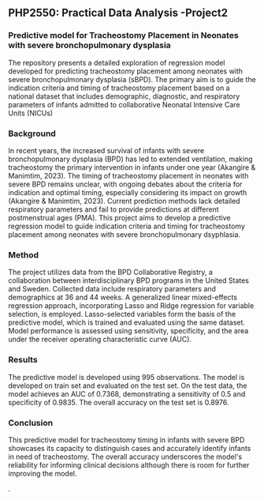## PHP2550: Practical Data Analysis -Project2
###  Predictive model for Tracheostomy Placement in Neonates with severe bronchopulmonary dysplasia
The repository presents a detailed exploration of regression model developed for predicting tracheostomy placement among neonates with severe bronchopulmonary dysplasia (sBPD). The primary aim is to guide the indication criteria and timing of tracheostomy placement based on a national dataset that includes demographic, diagnostic, and respiratory parameters of infants admitted to collaborative Neonatal Intensive Care Units (NICUs)

###  Background
In recent years, the increased survival of infants with severe bronchopulmonary dysplasia (BPD) has led to extended ventilation, making tracheostomy the primary intervention in infants under one year (Akangire & Manimtim, 2023). The timing of tracheostomy placement in neonates with severe BPD remains unclear, with ongoing debates about the criteria for indication and optimal timing, especially considering its impact on growth (Akangire & Manimtim, 2023). Current prediction methods lack detailed respiratory parameters and fail to provide predictions at different postmenstrual ages (PMA). This project aims to develop a predictive regression model to guide indication criteria and timing for  tracheostomy placement among neonates with severe bronchopulmonary dsyphlasia.

###  Method
The project utilizes data from the BPD Collaborative Registry, a collaboration between interdisciplinary BPD programs in the United States and Sweden. Collected data include respiratory parameters and demographics at 36 and 44 weeks. A generalized linear mixed-effects regression approach, incorporating Lasso and Ridge regression for variable selection, is employed. Lasso-selected variables form the basis of the predictive model, which is trained and evaluated using the same dataset. Model performance is assessed using sensitivity, specificity, and the area under the receiver operating characteristic curve (AUC).

### Results
The predictive model is developed using 995 observations. The model is developed on train set and evaluated on the test set. On the test data, the model achieves an AUC of 0.7368, demonstrating a sensitivity of 0.5 and specificity of 0.9835. The overall accuracy on the test set is 0.8976.

###  Conclusion
This predictive model for tracheostomy timing in infants with severe BPD showcases its capacity to distinguish cases and accurately identify infants in need of tracheostomy. The overall accuracy underscores the model's reliability for informing clinical decisions although there is room for further improving the model.


.
